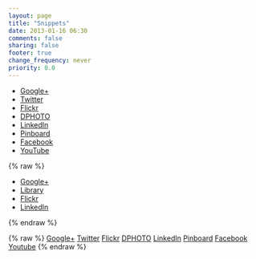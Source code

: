 ```yaml
---
layout: page
title: "Snippets"
date: 2013-01-16 06:30
comments: false
sharing: false
footer: true
change_frequency: never
priority: 0.0
---
```




* [Google+](https://plus.google.com/u/0/107046878530748803729/posts)
* [Twitter](http://twitter.com/rickcogley)
* [Flickr](http://www.flickr.com/photos/rickcogley/)
* [DPHOTO](http://rickcogley.dphoto.com)
* [LinkedIn](http://www.linkedin.com/in/rickcogley)
* [Pinboard](https://pinboard.in/u:rickcogley)
* [Facebook](https://www.facebook.com/rickcogley)
* [YouTube](http://www.youtube.com/user/rickcogley)



{% raw %}
<ul class="nav nav-list">
  <li class="active"><a href="https://plus.google.com/u/0/107046878530748803729/posts"><i class="icon-google-plus"></i> Google+</a></li>
  <li><a href="http://twitter.com/rickcogley"><i class="icon-twitter"></i> Library</a></li>
  <li><a href="http://www.flickr.com/photos/rickcogley/"><i class="icon-camera"></i> Flickr</a></li>
  <li><a href="http://www.linkedin.com/in/rickcogley"><i class="icon-linkedin-sign"></i> LinkedIn</a></li>
</ul>
{% endraw %}


{% raw %}
<a class="btn btn-danger" href="https://plus.google.com/u/0/107046878530748803729/posts"><i class="icon-google-plus icon-large"></i> Google+</a>
<a class="btn btn-success" href="http://twitter.com/rickcogley"><i class="icon-twitter icon-large"></i> Twitter</a>
<a class="btn btn-inverse" href="http://www.flickr.com/photos/rickcogley/"><i class="icon-camera-retro icon-large"></i> Flickr</a>
<a class="btn btn-warning" href="ttp://rickcogley.dphoto.com"><i class="icon-th icon-large"></i> DPHOTO</a>
<a class="btn btn-info" href="http://www.linkedin.com/in/rickcogley"><i class="icon-linkedin-sign icon-large"></i> LinkedIn</a>
<a class="btn" href="https://pinboard.in/u:rickcogley"><i class="icon-pushpin icon-large"></i> Pinboard</a>
<a class="btn btn-primary" href="https://www.facebook.com/rickcogley"><i class="icon-facebook-sign icon-large"></i> Facebook</a>
<a class="btn btn-warning" href="http://www.youtube.com/user/rickcogley"><i class="icon-facetime-video icon-large"></i> Youtube</a>
{% endraw %}

